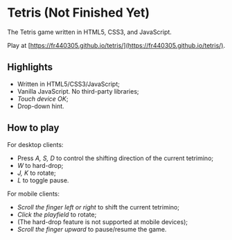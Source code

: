 # Tetris (Not Finished Yet)

The Tetris game written in HTML5, CSS3, and JavaScript.

Play at [https://fr440305.github.io/tetris/](https://fr440305.github.io/tetris/).

## Highlights

- Written in HTML5/CSS3/JavaScript;
- Vanilla JavaScript. No third-party libraries;
- *Touch device OK*;
- Drop-down hint.

## How to play

For desktop clients:

- Press *A, S, D* to control the shifting direction of the current tetrimino;
- *W* to hard-drop;
- *J, K* to rotate;
- *L* to toggle pause.

For mobile clients:

- *Scroll the finger left or right* to shift the current tetrimino;
- *Click the playfield* to rotate;
- (The hard-drop feature is not supported at mobile devices);
- *Scroll the finger upward* to pause/resume the game.
